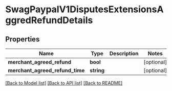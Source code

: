 # SwagPaypalV1DisputesExtensionsAggredRefundDetails

## Properties
Name | Type | Description | Notes
------------ | ------------- | ------------- | -------------
**merchant_agreed_refund** | **bool** |  | [optional] 
**merchant_agreed_refund_time** | **string** |  | [optional] 

[[Back to Model list]](../../README.md#documentation-for-models) [[Back to API list]](../../README.md#documentation-for-api-endpoints) [[Back to README]](../../README.md)

